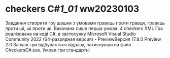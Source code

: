 # checkers С#_1_01_ ww20230103
Завдання створити гру шашки з умовами гравець проти гравця, гравець проти ші, ші проти ші. Виконана лише перша умова.
4 checkers XML
Гра реалізована на коді С#, в застосунку Microsoft Visual Studio Community 2022 (64-разрядная версия) - PreviewВерсия 17.8.0 Preview 2.0
Запуск гри відбувається відразу, натиснувши на файл CheckersC#.ехе.
Умови гри стандартні
